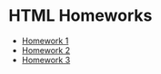 # HTML Homeworks

- [Homework 1](https://app.patika.dev/courses/html/odev1)
- [Homework 2](https://app.patika.dev/courses/html/odev2)
- [Homework 3](https://app.patika.dev/courses/html/html-odev3)
